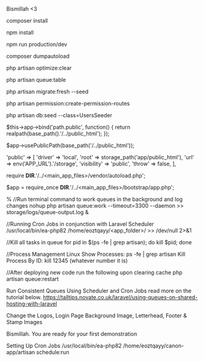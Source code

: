 <!-- Add this to the .htaccess file in /public -->
<!-- 
<IfModule mod_rewrite.c>
    <IfModule mod_negotiation.c>
        Options -MultiViews -Indexes
    </IfModule>

    RewriteEngine On

    # Handle Authorization Header
    RewriteCond %{HTTP:Authorization} .
    RewriteRule .* - [E=HTTP_AUTHORIZATION:%{HTTP:Authorization}]

    # Redirect Trailing Slashes If Not A Folder...
    RewriteCond %{REQUEST_FILENAME} !-d
    RewriteCond %{REQUEST_URI} (.+)/$
    RewriteRule ^ %1 [L,R=301]

    # Send Requests To Front Controller...
    RewriteCond %{REQUEST_FILENAME} !-d
    RewriteCond %{REQUEST_FILENAME} !-f
    RewriteRule ^ index.php [L]
</IfModule>
-->

<!-- Deployment Procedure Commands -->
Bismillah <3

composer install

npm install

npm run production/dev

composer dumpautoload

php artisan optimize:clear

php artisan queue:table

php artisan migrate:fresh --seed

php artisan permission:create-permission-routes

php artisan db:seed --class=UsersSeeder


<!-- For Deployment -->
<!-- Add this to register method of AppServiceProvider -->
$this->app->bind('path.public', function() {
    return realpath(base_path().'/../public_html');
});


<!-- Add the following to bootstrap app.php -->
$app->usePublicPath(base_path('/../public_html'));


<!-- Modify config/filesystems  -->
'public' => [
    'driver' => 'local',
    'root' => storage_path('app/public_html'),
    'url' => env('APP_URL').'/storage',
    'visibility' => 'public',
    'throw' => false,
],

<!-- Public/Index.php -->
require __DIR__.'/../<main_app_files>/vendor/autoload.php';

$app = require_once __DIR__.'/../<main_app_files>/bootstrap/app.php';


% //Run terminal command to work queues in the background and log changes
nohup php artisan queue:work --timeout=3300 --daemon >> storage/logs/queue-output.log &

//Running Cron Jobs in conjunction with Laravel Scheduler
/usr/local/bin/ea-php82 /home/eoztqayy/<app_folder>/ >> /dev/null 2>&1


//Kill all tasks in queue
for pid in $(ps -fe | grep artisan); do kill $pid; done


//Process Management Linux
Show Processes: ps -fe | grep artisan 
Kill Process By ID: kill 12345 (whatever number it is)

//After deploying new code run the following upon clearing cache
php artisan queue:restart


Run Consistent Queues Using Scheduler and Cron Jobs read more on the tutorial below.
https://talltips.novate.co.uk/laravel/using-queues-on-shared-hosting-with-laravel


Change the Logos, Login Page Background Image, Letterhead, Footer & Stamp Images

Bismillah. You are ready for your first demonstration

Setting Up Cron Jobs
/usr/local/bin/ea-php82 /home/eoztqayy/canon-app/artisan schedule:run


